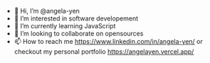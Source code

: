 - 👋 Hi, I’m @angela-yen
- 👀 I’m interested in software developement 
- 🌱 I’m currently learning JavaScript
- 💞️ I’m looking to collaborate on opensources 
- 📫 How to reach me https://www.linkedin.com/in/angela-yen/ or checkout my personal portfolio https://angelayen.vercel.app/

<!---
angela-yen/angela-yen is a ✨ special ✨ repository because its `README.md` (this file) appears on your GitHub profile.
You can click the Preview link to take a look at your changes.
--->
